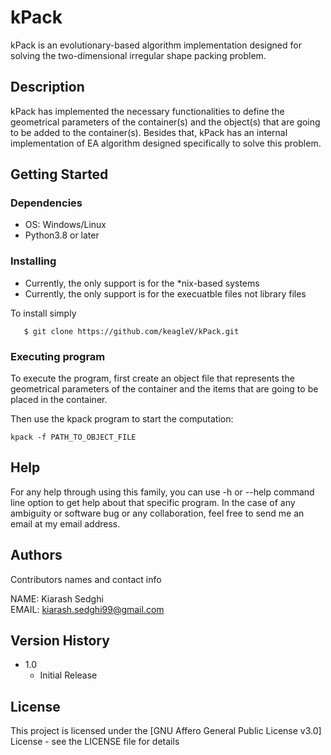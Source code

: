 # kPack

kPack is an evolutionary-based algorithm implementation designed for solving the two-dimensional irregular shape packing problem.

## Description


kPack has implemented the necessary functionalities to define the geometrical parameters of the container(s) and the object(s) that are going to be
added to the container(s). Besides that, kPack has an internal implementation of EA algorithm designed specifically to solve this problem.


## Getting Started

### Dependencies

* OS: Windows/Linux
* Python3.8 or later

### Installing


* Currently, the only support is for the \*nix-based systems
* Currently, the only support is for the execuatble files not library files


To install simply
```
   $ git clone https://github.com/keagleV/kPack.git
```




### Executing program

To execute the program, first create an object file that represents the geometrical parameters of the container and the items that are going to
be placed in the container.


Then use the kpack program to start the computation:
```
kpack -f PATH_TO_OBJECT_FILE
```



## Help

For any help through using this family, you can use -h or --help command line option to get help about that specific program.
In the case of any ambiguity or software bug or any collaboration, feel free to send me an email at my email address.


## Authors

Contributors names and contact info

NAME: Kiarash Sedghi<br /> 
EMAIL: kiarash.sedghi99@gmail.com




## Version History

* 1.0
    * Initial Release

## License

This project is licensed under the [GNU Affero General Public License v3.0] License - see the LICENSE file for details

